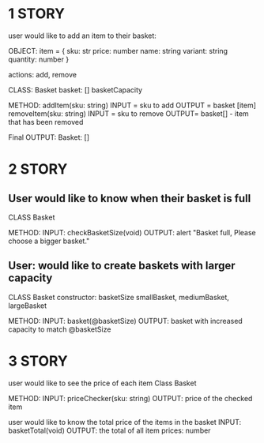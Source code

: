 # 1 STORY

user would like to add an item to their basket:

OBJECT:
item = {
sku: str
price: number
name: string
variant: string
quantity: number
}

actions: add, remove

CLASS: Basket
basket: []
basketCapacity

METHOD:
addItem(sku: string)
        INPUT = sku to add
        OUTPUT = basket [item]
removeItem(sku: string)
        INPUT = sku to remove
        OUTPUT= basket[] - item that has been removed

Final OUTPUT: Basket: []

# 2 STORY

## User would like to know when their basket is full

CLASS Basket

METHOD:
    INPUT: checkBasketSize(void)
    OUTPUT: alert "Basket full, Please choose a bigger basket."

## User: would like to create baskets with larger capacity

CLASS Basket
    constructor: basketSize
        smallBasket,
        mediumBasket,
        largeBasket

METHOD:
    INPUT: basket(@basketSize)
    OUTPUT: basket with increased capacity to match @basketSize

# 3 STORY

   user would like to see the price of each item
Class Basket

METHOD:
    INPUT: priceChecker(sku: string)
    OUTPUT: price of the checked item

   user would like to know the total price of the items in the basket
    INPUT: basketTotal(void)
    OUTPUT: the total of all item prices: number